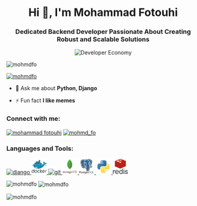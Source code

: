 <h1 align="center">Hi 👋, I'm Mohammad Fotouhi</h1>
<h3 align="center">Dedicated Backend Developer Passionate About Creating Robust and Scalable Solutions</h3>

<p align="center">
  <img src="https://img.etimg.com/thumb/width-1200,height-900,imgsize-638053,resizemode-75,msid-84146083/prime/technology-and-startups/booting-up-developer-economy-how-tech-startups-are-helping-coders-build-and-test-software-faster.jpg" alt="Developer Economy">
</p>

<p align="left"> <img src="https://komarev.com/ghpvc/?username=mohmdfo&label=Profile%20views&color=0e75b6&style=flat" alt="mohmdfo" /> </p>

<p align="left"> <a href="https://github.com/ryo-ma/github-profile-trophy"><img src="https://github-profile-trophy.vercel.app/?username=mohmdfo" alt="mohmdfo" /></a> </p>

- 💬 Ask me about **Python, Django**

- ⚡ Fun fact **I like memes**

<h3 align="left">Connect with me:</h3>
<p align="left">
<a href="https://linkedin.com/in/mohammad fotouhi" target="blank"><img align="center" src="https://raw.githubusercontent.com/rahuldkjain/github-profile-readme-generator/master/src/images/icons/Social/linked-in-alt.svg" alt="mohammad fotouhi" height="30" width="40" /></a>
<a href="https://instagram.com/mohmd_fo" target="blank"><img align="center" src="https://raw.githubusercontent.com/rahuldkjain/github-profile-readme-generator/master/src/images/icons/Social/instagram.svg" alt="mohmd_fo" height="30" width="40" /></a>
</p>

<h3 align="left">Languages and Tools:</h3>
<p align="left">
  <a href="https://www.djangoproject.com/" target="_blank" rel="noreferrer"> <img src="https://cdn.worldvectorlogo.com/logos/django.svg" alt="django" width="40" height="40"/> </a>
  <a href="https://www.docker.com/" target="_blank" rel="noreferrer"> <img src="https://raw.githubusercontent.com/devicons/devicon/master/icons/docker/docker-original-wordmark.svg" alt="docker" width="40" height="40"/> </a>
  <a href="https://git-scm.com/" target="_blank" rel="noreferrer"> <img src="https://www.vectorlogo.zone/logos/git-scm/git-scm-icon.svg" alt="git" width="40" height="40"/> </a>
  <a href="https://www.mongodb.com/" target="_blank" rel="noreferrer"> <img src="https://raw.githubusercontent.com/devicons/devicon/master/icons/mongodb/mongodb-original-wordmark.svg" alt="mongodb" width="40" height="40"/> </a>
  <a href="https://www.postgresql.org" target="_blank" rel="noreferrer"> <img src="https://raw.githubusercontent.com/devicons/devicon/master/icons/postgresql/postgresql-original-wordmark.svg" alt="postgresql" width="40" height="40"/> </a>
  <a href="https://www.python.org" target="_blank" rel="noreferrer"> <img src="https://raw.githubusercontent.com/devicons/devicon/master/icons/python/python-original.svg" alt="python" width="40" height="40"/> </a>
  <a href="https://redis.io" target="_blank" rel="noreferrer"> <img src="https://raw.githubusercontent.com/devicons/devicon/master/icons/redis/redis-original-wordmark.svg" alt="redis" width="40" height="40"/> </a>
</p>

<p><img align="left" src="https://github-readme-stats.vercel.app/api/top-langs?username=mohmdfo&show_icons=true&locale=en&layout=compact" alt="mohmdfo" /></p>

<p>&nbsp;<img align="center" src="https://github-readme-stats.vercel.app/api?username=mohmdfo&show_icons=true&locale=en" alt="mohmdfo" /></p>

<p><img align="center" src="https://github-readme-streak-stats.herokuapp.com/?user=mohmdfo&" alt="mohmdfo" /></p>
